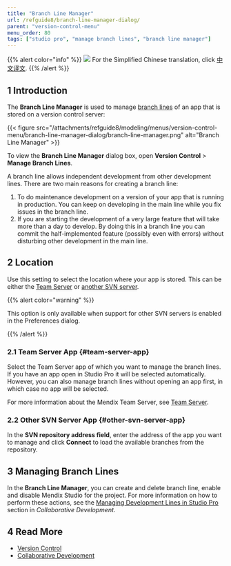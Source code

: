 ```yaml
---
title: "Branch Line Manager"
url: /refguide8/branch-line-manager-dialog/
parent: "version-control-menu"
menu_order: 80
tags: ["studio pro", "manage branch lines", "branch line manager"]
---
```


{{% alert color="info" %}}
<img src="attachments/chinese-translation/china.png" style="display: inline-block; margin: 0" /> For the Simplified Chinese translation, click [中文译文](https://cdn.mendix.tencent-cloud.com/documentation/refguide8/branch-line-manager-dialog.pdf).
{{% /alert %}}

## 1 Introduction

The **Branch Line Manager** is used to manage [branch lines](/refguide8/version-control/#branches) of an app that is stored on a version control server:

{{< figure src="/attachments/refguide8/modeling/menus/version-control-menu/branch-line-manager-dialog/branch-line-manager.png" alt="Branch Line Manager" >}}

To view the **Branch Line Manager** dialog box, open **Version Control** > **Manage Branch Lines**.

A branch line allows independent development from other development lines. There are two main reasons for creating a branch line:
1. To do maintenance development on a version of your app that is running in production. You can keep on developing in the main line while you fix issues in the branch line.
2. If you are starting the development of a very large feature that will take more than a day to develop. By doing this in a branch line you can commit the half-implemented feature (possibly even with errors) without disturbing other development in the main line.

## 2 Location

Use this setting to select the location where your app is stored. This can be either the [Team Server](#team-server-app) or [another SVN server](#other-svn-server-app).

{{% alert color="warning" %}}

This option is only available when support for other SVN servers is enabled in the Preferences dialog.

{{% /alert %}}

### 2.1 Team Server App {#team-server-app}

Select the Team Server app of which you want to manage the branch lines. If you have an app open in Studio Pro it will be selected automatically. However, you can also manage branch lines without opening an app first, in which case no app will be selected.

For more information about the Mendix Team Server, see [Team Server](/developerportal/collaborate/team-server/).

### 2.2 Other SVN Server App {#other-svn-server-app}

In the **SVN repository address field**, enter the address of the app you want to manage and click **Connect** to load the available branches from the repository.

## 3 Managing Branch Lines

In the **Branch Line Manager**, you can create and delete branch line, enable and disable Mendix Studio for the project. For more information on how to perform these actions, see the [Managing Development Lines in Studio Pro](/refguide8/collaborative-development/#managing-branches) section in *Collaborative Development*. 

## 4 Read More

* [Version Control](/refguide8/version-control/)
* [Collaborative Development](/refguide8/collaborative-development/)
